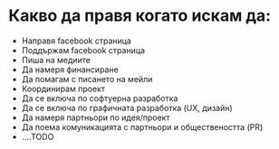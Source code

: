 # Какво да правя когато искам да:

- Направя facebook страница
- Поддържам facebook страница
- Пиша на медиите
- Да намеря финансиране
- Да помагам с писането на мейли
- Координирам проект
- Да се включа по софтуерна разработка
- Да се включа по графичната разработка (UX, дизайн)
- Да намеря партньори по идея/проект
- Да поема комуникацията с партньори и обществеността (PR)
- ....TODO
